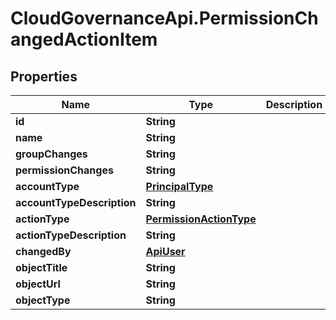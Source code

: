 # CloudGovernanceApi.PermissionChangedActionItem

## Properties

Name | Type | Description | Notes
------------ | ------------- | ------------- | -------------
**id** | **String** |  | [optional] 
**name** | **String** |  | [optional] 
**groupChanges** | **String** |  | [optional] 
**permissionChanges** | **String** |  | [optional] 
**accountType** | [**PrincipalType**](PrincipalType.md) |  | [optional] 
**accountTypeDescription** | **String** |  | [optional] 
**actionType** | [**PermissionActionType**](PermissionActionType.md) |  | [optional] 
**actionTypeDescription** | **String** |  | [optional] 
**changedBy** | [**ApiUser**](ApiUser.md) |  | [optional] 
**objectTitle** | **String** |  | [optional] 
**objectUrl** | **String** |  | [optional] 
**objectType** | **String** |  | [optional] 


